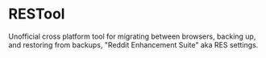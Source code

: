 RESTool
=======

Unofficial cross platform tool for migrating between browsers, backing up, and restoring from backups, "Reddit Enhancement Suite" aka RES settings.
